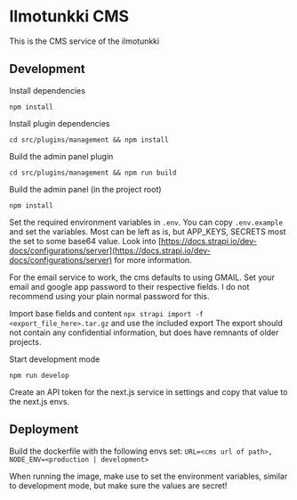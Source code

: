 # Ilmotunkki CMS

This is the CMS service of the ilmotunkki

## Development
Install dependencies

`npm install`

Install plugin dependencies

`cd src/plugins/management && npm install`

Build the admin panel plugin

`cd src/plugins/management && npm run build`

Build the admin panel (in the project root)

`npm install`

Set the required environment variables in `.env`. You can copy `.env.example` and set the variables. Most can be left as is, but APP_KEYS, SECRETS most the set to some base64 value. Look into [https://docs.strapi.io/dev-docs/configurations/server](https://docs.strapi.io/dev-docs/configurations/server) for more information.

For the email service to work, the cms defaults to using GMAIL. Set your email and google app password to their respective fields. I do not recommend using your plain normal password for this.

Import base fields and content
`npx strapi import -f <export_file_here>.tar.gz` and use the included export The export should not contain any confidential information, but does have remnants of older projects.

Start development mode

`npm run develop`

Create an API token for the next.js service in settings and copy that value to the next.js envs.

## Deployment

Build the dockerfile with the following envs set: `URL=<cms url of path>, NODE_ENV=<production | development>`

When running the image, make use to set the environment variables, similar to development mode, but make sure the values are secret!